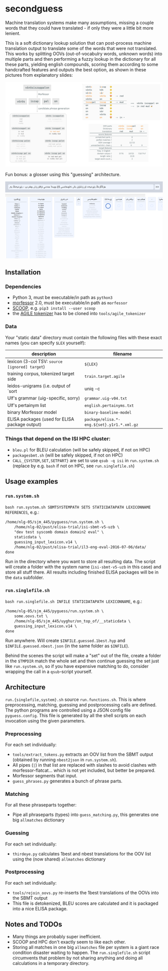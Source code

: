 # secondguess

Machine translation systems make many assumptions, missing a couple words that they could have translated - if only they were a little bit more lenient.

This is a soft dictionary lookup solution that can post-process machine translation output to translate some of the words that were not translated. This works by splitting OOVs (out-of-vocabulry words, unknown words) into multiple parts and then performing a fuzzy lookup in the dictionary for all these parts, yielding english compounds, scoring them according to some handcrafted features and outputs the best option, as shown in these pictures from explanatory slides:

![architecture views](https://raw.githubusercontent.com/sjmielke/secondguess/master/architecture.png)

Fun bonus: a glosser using this "guessing" architecture.

![glosser screenshot](https://raw.githubusercontent.com/sjmielke/secondguess/master/glosser.png)

## Installation

### Dependencies

- Python 3, must be executable/in path as `python3`
- [morfessor](https://pypi.python.org/pypi/Morfessor) 2.0, must be executable/in path as `morfessor`
- [SCOOP](https://github.com/soravux/scoop), e.g. `pip3 install --user scoop`
- the [AGILE tokenizer](https://github.com/isi-nlp/agile_tokenizer/) has to be cloned into `tools/agile_tokenizer`

### Data

Your "static data" directory must contain the following files with these exact names (you can specify `$LEX` yourself):

| description | filename |
| ----- | ----- |
| lexicon (3-col TSV: `source [ignored] target`) | `${LEX}` |
| training corpus, tokenized target side | `train.target.agile` |
| leidos-unigrams (i.e. output of `sort | uniq -c | sort -nr` ) | `leidos_unigrams` |
| Ulf's grammar (uig-specific, sorry) | `grammar.uig-v04.txt` |
| Ulf's pertainym list | `english.pertainyms.txt` |
| binary Morfessor model | `binary-baseline-model` |
| ELISA packages (used for ELISA package output) | `package/elisa.*-eng.${set}.y1r1.*.xml.gz` |

### Things that depend on the ISI HPC cluster:

- `bleu.pl` for BLEU calculation (will be safely skipped, if not on HPC)
- `packagesbmt.sh` (will be safely skipped, if not on HPC)
- `CALL_{SYSTEM,SET,SETPART}` are set to use `qsub -q isi` in `run.system.sh` (replace by e.g. `bash` if not on HPC, see `run.singlefile.sh`)

## Usage examples

### `run.system.sh`

`bash run.system.sh SBMTSYSTEMPATH SETS STATICDATAPATH LEXICONNAME REFERENCES`, e.g.:

```
/home/nlg-05/sjm_445/pyguess/run.system.sh \
	/home/nlg-02/pust/elisa-trial/isi-sbmt-v5-uzb \
	"dev test syscomb domain domain2 eval" \
	staticdata \
	guessing_input_lexicon.v14 \
	/home/nlg-02/pust/elisa-trial/il3-eng-eval-2016-07-06/data/
done
```
Run in the directory where you want to store all resulting data. The script will create a folder with the system name (`isi-sbmt-v5-uzb` in this case) and store all stuff there. All results including finished ELISA packages will be in the `data` subfolder.

### `run.singlefile.sh`

`bash run.singlefile.sh INFILE STATICDATAPATH LEXICONNAME`, e.g.:

```
/home/nlg-05/sjm_445/pyguess/run.system.sh \
	some.oovs.txt \
	/home/nlg-05/sjm_445/uyghur/on_top_of/__staticdata \
	guessing_input_lexicon.v14 \
done
```
Run anywhere. Will create `$INFILE.guessed.1best.hyp` and `$INFILE.guessed.nbest.json` (in the same folder as `$INFILE`).

Behind the scenes the script will make a "set" out of the file, create a folder in the `$TMPDIR` match the whole set and then continue guessing the set just like `run.system.sh`, so if you have expensive matching to do, consider wrapping the call in a `qsub`-script yourself.

## Architecture

`run.{singlefile,system}.sh` source `run.functions.sh`. This is where preprocessing, matching, guessing and postprocessing calls are defined. The python programs are controlled using a JSON config file `pyguess.config`. This file is generated by all the shell scripts on each invocation using the given parameters.

### Preprocessing

For each set individually:
- `tools/extract_tokens.py` extracts an OOV list from the SBMT output (obtained by running `nbest2json` in `run.system.sh`).
- All pipes (`|`) in that list are replaced with slashes to avoid clashes with morfessor-flatcat... which is not yet included, but better be prepared.
- Morfessor segments that input.
- `guess_phrases.py` generates a bunch of phrase parts.

### Matching

For all these phraseparts together:
- Pipe all phraseparts (types) into `guess_matching.py`, this generates one big `allmatches` dictionary

### Guessing

For each set individually:
- `thirdeye.py` calculates 1best and nbest translations for the OOV list using the (now shared) `allmatches` dictionary

### Postprocessing

For each set individually:
- `tools/rejoin_oovs.py` re-inserts the 1best translations of the OOVs into the SBMT output
- This file is detokenized, BLEU scores are calculated and it is packaged into a nice ELISA package.

## Notes and TODOs

- Many things are probably super inefficient.
- SCOOP and HPC don't exactly seem to like each other.
- Storing all matches in one big `allmatches` file per system is a giant race condition disaster waiting to happen. The `run.singlefile.sh` script circumvents that problem by not sharing anything and doing all calculations in a temporary directory.
